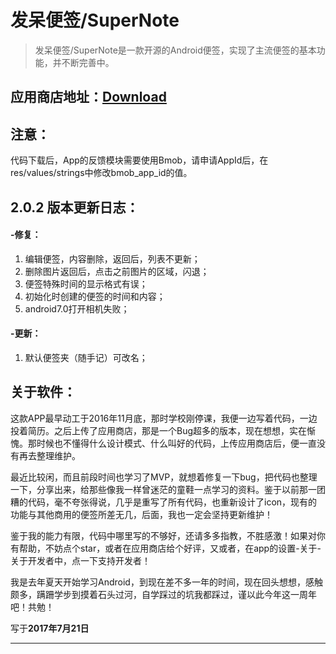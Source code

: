 # 发呆便签/SuperNote

> 发呆便签/SuperNote是一款开源的Android便签，实现了主流便签的基本功能，并不断完善中。

## 应用商店地址：[Download](http://www.coolapk.com/apk/com.app.fadai.supernote)

## 注意：
代码下载后，App的反馈模块需要使用Bmob，请申请AppId后，在res/values/strings中修改bmob_app_id的值。


## 2.0.2 版本更新日志：
#### -修复：
1. 编辑便签，内容删除，返回后，列表不更新；
2. 删除图片返回后，点击之前图片的区域，闪退；
3. 便签特殊时间的显示格式有误；
4. 初始化时创建的便签的时间和内容；
5. android7.0打开相机失败；
#### -更新：
1. 默认便签夹（随手记）可改名；

## 关于软件：

这款APP最早动工于2016年11月底，那时学校刚停课，我便一边写着代码，一边投着简历。之后上传了应用商店，那是一个Bug超多的版本，现在想想，实在惭愧。那时候也不懂得什么设计模式、什么叫好的代码，上传应用商店后，便一直没有再去整理维护。

最近比较闲，而且前段时间也学习了MVP，就想着修复一下bug，把代码也整理一下，分享出来，给那些像我一样曾迷茫的童鞋一点学习的资料。鉴于以前那一团糟的代码，毫不夸张得说，几乎是重写了所有代码，也重新设计了icon，现有的功能与其他商用的便签所差无几，后面，我也一定会坚持更新维护！

鉴于我的能力有限，代码中哪里写的不够好，还请多多指教，不胜感激！如果对你有帮助，不妨点个star，或者在应用商店给个好评，又或者，在app的设置-关于-关于开发者中，点一下支持开发者！

我是去年夏天开始学习Android，到现在差不多一年的时间，现在回头想想，感触颇多，蹒跚学步到摸着石头过河，自学踩过的坑我都踩过，谨以此今年这一周年吧！共勉！

写于**2017年7月21日**

---
